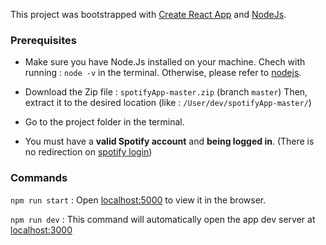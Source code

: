 This project was bootstrapped with [Create React App](https://github.com/facebook/create-react-app) and [NodeJs](https://nodejs.org).

### Prerequisites

- Make sure you have Node.Js installed on your machine.
  Chech with running : `node -v` in the terminal.
  Otherwise, please refer to [nodejs](https://nodejs.org/en/download/).

- Download the Zip file : `spotifyApp-master.zip` (branch `master`)
  Then, extract it to the desired location (like : `/User/dev/spotifyApp-master/`)

- Go to the project folder in the terminal.

- You must have a **valid Spotify account** and **being logged in**.
  (There is no redirection on [spotify login](https://accounts.spotify.com))

### Commands

`npm run start` : Open [localhost:5000](http://localhost:5000) to view it in the browser.

`npm run dev` : This command will automatically open the app dev server at [localhost:3000](http://localhost:3000)
